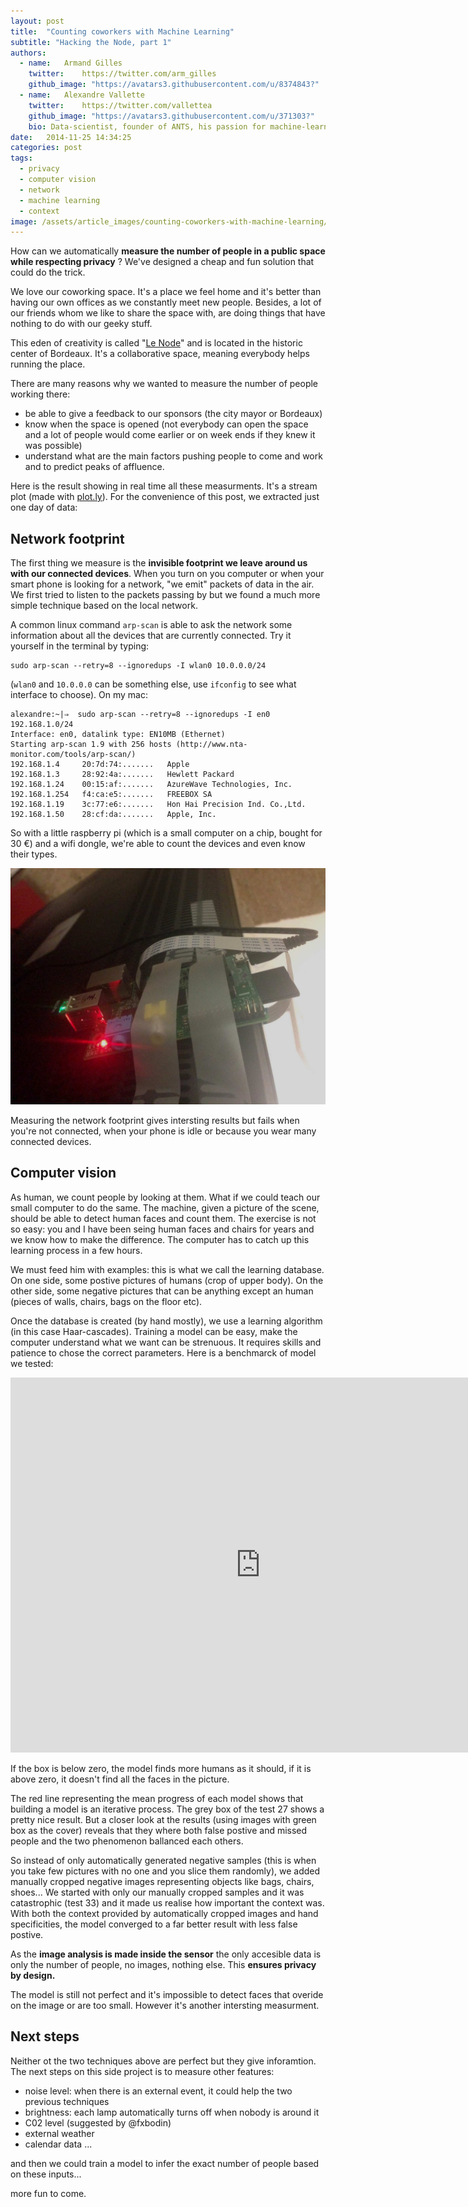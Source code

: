 ```yaml
---
layout: post
title:  "Counting coworkers with Machine Learning"
subtitle: "Hacking the Node, part 1"
authors:
  - name:   Armand Gilles
    twitter:    https://twitter.com/arm_gilles
    github_image: "https://avatars3.githubusercontent.com/u/8374843?"
  - name:   Alexandre Vallette
    twitter:    https://twitter.com/vallettea
    github_image: "https://avatars3.githubusercontent.com/u/371303?"
    bio: Data-scientist, founder of ANTS, his passion for machine-learning applied to geographical data and networks comes from his Phd in chaos theory. Open-data enthusiast, he is committed to show how open-innovation can lead to a better governance and economy.
date:   2014-11-25 14:34:25
categories: post
tags: 
  - privacy
  - computer vision
  - network
  - machine learning
  - context
image: /assets/article_images/counting-coworkers-with-machine-learning/cover.jpg
---
```


How can we automatically **measure the number of people in a public space while respecting privacy** ? We've designed a cheap and fun solution that could do the trick.

We love our coworking space. It's a place we feel home and it's better than having our own offices as we constantly meet new people. Besides, a lot of our friends whom we like to share the space with, are doing things that have nothing to do with our geeky stuff.

This eden of creativity is called "[Le Node](http://bxno.de/)" and is located in the historic center of Bordeaux. It's a collaborative space, meaning everybody helps running the place. 

There are many reasons why we wanted to measure the number of people working there:

- be able to give a feedback to our sponsors (the city mayor or Bordeaux)
- know when the space is opened (not everybody can open the space and a lot of people would come earlier or on week ends if they knew it was possible)
- understand what are the main factors pushing people to come and work and to predict peaks of affluence.

Here is the result showing in real time all these measurments. It's a stream plot (made with [plot.ly](http://plot.ly)). For the convenience of this post, we extracted just one day of data:



## Network footprint

The first thing we measure is the **invisible footprint we leave around us with our connected devices**. When you turn on you computer or when your smart phone is looking for a network, "we emit" packets of data in the air. We first tried to listen to the packets passing by but we found a much more simple technique based on the local network.

A common linux command `arp-scan` is able to ask the network some information about all the devices that are currently connected. Try it yourself in the terminal by typing:

```
sudo arp-scan --retry=8 --ignoredups -I wlan0 10.0.0.0/24
```

(`wlan0` and `10.0.0.0` can be something else, use `ifconfig` to see what interface to choose). On my mac:

```
alexandre:~|⇒  sudo arp-scan --retry=8 --ignoredups -I en0 192.168.1.0/24
Interface: en0, datalink type: EN10MB (Ethernet)
Starting arp-scan 1.9 with 256 hosts (http://www.nta-monitor.com/tools/arp-scan/)
192.168.1.4     20:7d:74:.......   Apple
192.168.1.3     28:92:4a:.......   Hewlett Packard
192.168.1.24    00:15:af:.......   AzureWave Technologies, Inc.
192.168.1.254   f4:ca:e5:.......   FREEBOX SA
192.168.1.19    3c:77:e6:.......   Hon Hai Precision Ind. Co.,Ltd.
192.168.1.50    28:cf:da:.......   Apple, Inc.
```

So with a little raspberry pi (which is a small computer on a chip, bought for 30 €) and a wifi dongle, we're able to count the devices and even know their types.

![All the measurments are done by this Raspberry Pi, a 30 € little computer connected to a camera.](/assets/article_images/counting-coworkers-with-machine-learning/raspberry.jpg "Raspberry Pi")

Measuring the network footprint gives intersting results but fails when you're not connected, when your phone is idle or because you wear many connected devices.


## Computer vision

As human, we count people by looking at them. What if we could teach our small computer to do the same. The machine, given a picture of the scene, should be able to detect human faces and count them. The exercise is not so easy: you and I have been seing human faces and chairs for years and we know how to make the difference. The computer has to catch up this learning process in a few hours. 

We must feed him with examples: this is what we call the learning database. On one side, some postive pictures of humans (crop of upper body). On the other side, some negative pictures that can be anything except an human (pieces of walls, chairs, bags on the floor etc).

Once the database is created (by hand mostly), we use a learning algorithm (in this case Haar-cascades). Training a model can be easy, make the computer understand what we want can be strenuous. It requires skills and patience to chose the correct parameters. Here is a benchmarck of model we tested:

<iframe width="800" height="600" frameborder="0" seamless="seamless" scrolling="no" src="https://plot.ly/~babou/62.embed?width=800&height=600"></iframe>

If the box is below zero, the model finds more humans as it should, if it is above zero, it doesn't find all the faces in the picture. 

The red line representing the mean progress of each model shows that building a model is an iterative process. The grey box of the test 27 shows a pretty nice result. But a closer look at the results (using images with green box as the cover) reveals that they where both false postive and missed people and the two phenomenon ballanced each others. 

So instead of only automatically generated negative samples (this is when you take few pictures with no one and you slice them randomly), we added manually cropped negative images representing objects like bags, chairs, shoes... We started with only our manually cropped samples and it was catastrophic (test 33) and it made us realise how important the context was. With both the context provided by automatically cropped images and hand specificities, the model converged to a far better result with less false postive.

As the **image analysis is made inside the sensor** the only accesible data is only the number of people, no images, nothing else. This **ensures privacy by design.**

The model is still not perfect and it's impossible to detect faces that overide on the image or are too small. However it's another intersting measurment.

## Next steps

Neither ot the two techniques above are perfect but they give inforamtion. The next steps on this side project is to measure other features:

- noise level: when there is an external event, it could help the two previous techniques
- brightness: each lamp automatically turns off when nobody is around it
- C02 level (suggested by @fxbodin)
- external weather
- calendar data ...

and then we could train a model to infer the exact number of people based on these inputs...

more fun to come.


